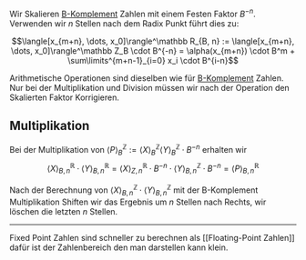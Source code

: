 
Wir Skalieren [B-Komplement](B-Komplement.md) Zahlen mit einem Festen Faktor $B^{-n}$. Verwenden wir $n$ Stellen nach dem Radix Punkt führt dies zu:

$$\langle[x_{m+n}, \dots, x_0]\rangle^\mathbb R_{B, n} := \langle[x_{m+n}, \dots, x_0]\rangle^\mathbb Z_B \cdot B^{-n} = \alpha(x_{m+n}) \cdot B^m + \sum\limits^{m+n-1}_{i=0} x_i \cdot B^{i-n}$$

Arithmetische Operationen sind dieselben wie für [B-Komplement](B-Komplement.md) Zahlen. Nur bei der Multiplikation und Division müssen wir nach der Operation den Skalierten Faktor Korrigieren.

## Multiplikation

Bei der Multiplikation von $\langle P\rangle^\mathbb Z_B := \langle X \rangle^\mathbb Z_B \langle Y \rangle^\mathbb Z_B \cdot B^{-n}$ erhalten wir
$$\langle X\rangle^\mathbb R_{B,n} \cdot \langle Y\rangle^\mathbb R_{B,n} = \langle X\rangle^\mathbb R_{Z,n} \cdot B^{-n} \cdot \langle Y\rangle^\mathbb Z_{B,n} \cdot B^{-n} = \langle P\rangle^\mathbb R_{B,n}$$

Nach der Berechnung von $\langle X\rangle^\mathbb Z_{B,n} \cdot \langle Y\rangle^\mathbb Z_{B,n}$ mit der B-Komplement Multiplikation Shiften wir das Ergebnis um $n$ Stellen nach Rechts, wir löschen die letzten $n$ Stellen.

---

Fixed Point Zahlen sind schneller zu berechnen als [[Floating-Point Zahlen]] dafür ist der Zahlenbereich den man darstellen kann klein.

